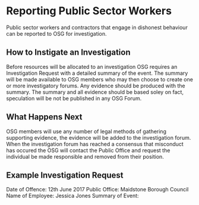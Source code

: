 # Reporting Public Sector Workers
Public sector workers and contractors that engage in dishonest behaviour can be reported to OSG for investigation.  

## How to Instigate an Investigation
Before resources will be allocated to an investigation OSG requires an Investigation Request with a detailed summary of the event. The summary will be made available to OSG members who may then choose to create one or more investigatory forums. Any evidence should be produced with the summary. The summary and all evidence should be based soley on fact, speculation will be not be published in any OSG Forum.

## What Happens Next
OSG members will use any number of legal methods of gathering supporting evidence, the evidence will be added to the investigation forum. When the investigation forum has reached a consensus that misconduct has occured the OSG will contact the Public Office and request the individual be made responsible and removed from their position.

## Example Investigation Request
Date of Offence: 12th June 2017
Public Office: Maidstone Borough Council
Name of Employee: Jessica Jones
Summary of Event:
